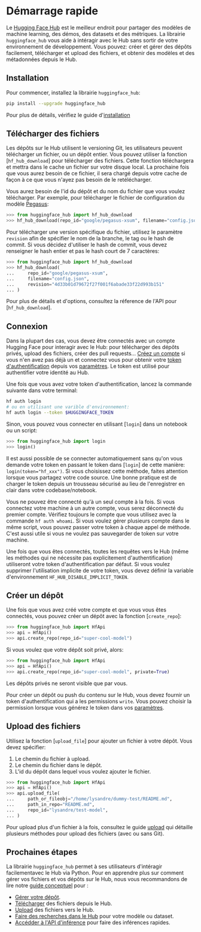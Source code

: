 <!--⚠️ Note that this file is in Markdown but contains specific syntax for our doc-builder (similar to MDX) that may not be
rendered properly in your Markdown viewer.
-->

# Démarrage rapide

Le [Hugging Face Hub](https://huggingface.co/) est le meilleur endroit pour partager des
modèles de machine learning, des démos, des datasets et des métriques. La librairie
`huggingface_hub` vous aide à intéragir avec le Hub sans sortir de votre environnement de
développement. Vous pouvez: créer et gérer des dépôts facilement, télécharger et upload des
fichiers, et obtenir des modèles et des métadonnées depuis le Hub.

## Installation

Pour commencer, installez la librairie `huggingface_hub`:

```bash
pip install --upgrade huggingface_hub
```

Pour plus de détails, vérifiez le guide d'[installation](installation)

## Télécharger des fichiers

Les dépôts sur le Hub utilisent le versioning Git, les utilisateurs peuvent
télécharger un fichier, ou un dépôt entier. Vous pouvez utiliser la fonction [`hf_hub_download`]
pour télécharger des fichiers. Cette fonction téléchargera et mettra dans le cache un fichier
sur votre disque local. La prochaine fois que vous aurez besoin de ce fichier, il sera chargé
depuis votre cache de façon à ce que vous n'ayez pas besoin de le retélécharger.

Vous aurez besoin de l'id du dépôt et du nom du fichier que vous voulez télécharger.
Par exemple, pour télécharger le fichier de configuration du
modèle [Pegasus](https://huggingface.co/google/pegasus-xsum):

```py
>>> from huggingface_hub import hf_hub_download
>>> hf_hub_download(repo_id="google/pegasus-xsum", filename="config.json")
```

Pour télécharger une version spécifique du fichier, utilisez le paramètre `revision` afin
de spécifier le nom de la branche, le tag ou le hash de commit. Si vous décidez d'utiliser
le hash de commit, vous devez renseigner le hash entier et pas le hash court de 7 caractères:

```py
>>> from huggingface_hub import hf_hub_download
>>> hf_hub_download(
...     repo_id="google/pegasus-xsum", 
...     filename="config.json", 
...     revision="4d33b01d79672f27f001f6abade33f22d993b151"
... )
```

Pour plus de détails et d'options, consultez la réference de l'API pour [`hf_hub_download`].

## Connexion

Dans la plupart des cas, vous devez être connectés avec un compte Hugging Face pour interagir
avec le Hub: pour télécharger des dépôts privés, upload des fichiers, créer des pull
requests...
[Créez un compte](https://huggingface.co/join) si vous n'en avez pas déjà un et connectez
vous pour obtenir votre [token d'authentification](https://huggingface.co/docs/hub/security-tokens)
depuis vos [paramètres](https://huggingface.co/settings/tokens). Le token
est utilisé pour authentifier votre identité au Hub.

Une fois que vous avez votre token d'authentification, lancez la commande suivante
dans votre terminal:

```bash
hf auth login
# ou en utilisant une varible d'environnement:
hf auth login --token $HUGGINGFACE_TOKEN
```

Sinon, vous pouvez vous connecter en utilisant [`login`] dans un notebook ou
un script:

```py
>>> from huggingface_hub import login
>>> login()
```

Il est aussi possible de se connecter automatiquement sans qu'on vous demande votre token en
passant le token dans [`login`] de cette manière: `login(token="hf_xxx")`. Si vous choisissez
cette méthode, faites attention lorsque vous partagez votre code source. Une bonne pratique est
de charger le token depuis un trousseau sécurisé au lieu de l'enregistrer en clair dans votre
codebase/notebook.

Vous ne pouvez être connecté qu'à un seul compte à la fois. Si vous connectez votre machine à un autre compte,
vous serez déconnecté du premier compte. Vérifiez toujours le compte que vous utilisez avec la commande
`hf auth whoami`. Si vous voulez gérer plusieurs compte dans le même script, vous pouvez passer votre
token à chaque appel de méthode. C'est aussi utile si vous ne voulez pas sauvegarder de token sur votre machine.

<Tip warning={true}>

Une fois que vous êtes connectés, toutes les requêtes vers le Hub (même les méthodes qui ne nécessite pas explicitement
d'authentification) utiliseront votre token d'authentification par défaut. Si vous voulez supprimer l'utilisation implicite
de votre token, vous devez définir la variable d'environnement `HF_HUB_DISABLE_IMPLICIT_TOKEN`.

</Tip>

## Créer un dépôt

Une fois que vous avez créé votre compte et que vous vous êtes connectés,
vous pouvez créer un dépôt avec la fonction [`create_repo`]:

```py
>>> from huggingface_hub import HfApi
>>> api = HfApi()
>>> api.create_repo(repo_id="super-cool-model")
```

Si vous voulez que votre dépôt soit privé, alors:

```py
>>> from huggingface_hub import HfApi
>>> api = HfApi()
>>> api.create_repo(repo_id="super-cool-model", private=True)
```

Les dépôts privés ne seront visible que par vous.

<Tip>

Pour créer un dépôt ou push du contenu sur le Hub, vous devez fournir un token
d'authentification qui a les permissions `write`. Vous pouvez choisir la permission
lorsque vous générez le token dans vos [paramètres](https://huggingface.co/settings/tokens).

</Tip>

## Upload des fichiers

Utilisez la fonction [`upload_file`] pour ajouter un fichier à votre dépôt.
Vous devez spécifier:

1. Le chemin du fichier à upload.
2. Le chemin du fichier dans le dépôt.
3. L'id du dépôt dans lequel vous voulez ajouter le fichier.

```py
>>> from huggingface_hub import HfApi
>>> api = HfApi()
>>> api.upload_file(
...     path_or_fileobj="/home/lysandre/dummy-test/README.md",
...     path_in_repo="README.md",
...     repo_id="lysandre/test-model",
... )
```

Pour upload plus d'un fichier à la fois, consultez le guide [upload](./guides/upload)
qui détaille plusieurs méthodes pour upload des fichiers (avec ou sans Git).

## Prochaines étapes

La librairie `huggingface_hub` permet à ses utilisateurs d'intéragir facilementavec le Hub via
Python. Pour en apprendre plus sur comment gérer vos fichiers
et vos dépôts sur le Hub, nous vous recommandons de lire notre [guide conceptuel](./guides/overview)
pour :

- [Gérer votre dépôt](./guides/repository).
- [Télécharger](./guides/download) des fichiers depuis le Hub.
- [Upload](./guides/upload) des fichiers vers le Hub.
- [Faire des recherches dans le Hub](./guides/search) pour votre modèle ou dataset.
- [Accédder à l'API d'inférence](./guides/inference) pour faire des inférences rapides.